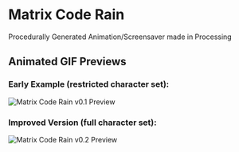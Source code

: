 # Matrix Code Rain
Procedurally Generated Animation/Screensaver made in Processing

## Animated GIF Previews
### Early Example (restricted character set):
![Matrix Code Rain v0.1 Preview](/matrix-code-rain-v0.1-preview.gif)

### Improved Version (full character set):
![Matrix Code Rain v0.2 Preview](/matrix-code-rain-v0.2-preview.gif)